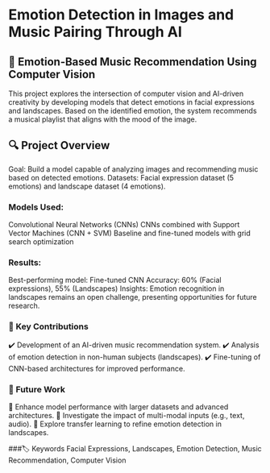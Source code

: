 # Emotion Detection in Images and Music Pairing Through AI

## 🎵 Emotion-Based Music Recommendation Using Computer Vision
This project explores the intersection of computer vision and AI-driven creativity by developing models that detect emotions in facial expressions and landscapes. Based on the identified emotion, the system recommends a musical playlist that aligns with the mood of the image.

## 🔍 Project Overview
Goal: Build a model capable of analyzing images and recommending music based on detected emotions.
Datasets: Facial expression dataset (5 emotions) and landscape dataset (4 emotions).
### Models Used:
Convolutional Neural Networks (CNNs)
CNNs combined with Support Vector Machines (CNN + SVM)
Baseline and fine-tuned models with grid search optimization
### Results:
Best-performing model: Fine-tuned CNN
Accuracy: 60% (Facial expressions), 55% (Landscapes)
Insights: Emotion recognition in landscapes remains an open challenge, presenting opportunities for future research.
### 🚀 Key Contributions
✔️ Development of an AI-driven music recommendation system.
✔️ Analysis of emotion detection in non-human subjects (landscapes).
✔️ Fine-tuning of CNN-based architectures for improved performance.

### 📌 Future Work
🔹 Enhance model performance with larger datasets and advanced architectures.
🔹 Investigate the impact of multi-modal inputs (e.g., text, audio).
🔹 Explore transfer learning to refine emotion detection in landscapes.

###🏷 Keywords
Facial Expressions, Landscapes, Emotion Detection, Music Recommendation, Computer Vision
